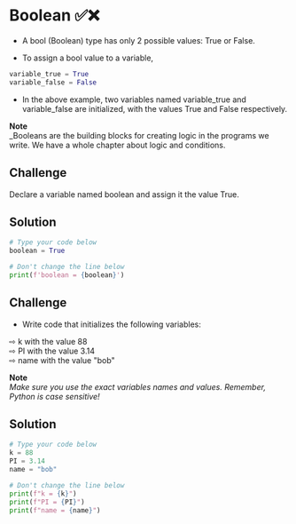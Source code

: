 # Boolean ✅❌

- A bool (Boolean) type has only 2 possible values: True or False.

- To assign a bool value to a variable,

```py
variable_true = True
variable_false = False
```
- In the above example, two variables named variable_true and variable_false are initialized, with the values True and False respectively.

**Note**   
_Booleans are the building blocks for creating logic in the programs we write. We have a whole chapter about logic and conditions.



## Challenge

Declare a variable named boolean and assign it the value True.

## Solution

```py
# Type your code below
boolean = True

# Don't change the line below
print(f'boolean = {boolean}')
```


## Challenge


- Write code that initializes the following variables:

⇨ k with the value 88    
⇨ PI with the value 3.14     
⇨ name with the value "bob"     

**Note**  
*Make sure you use the exact variables names and values. Remember, Python is case sensitive!*

## Solution

```py
# Type your code below
k = 88
PI = 3.14
name = "bob"

# Don't change the line below
print(f"k = {k}")
print(f"PI = {PI}")
print(f"name = {name}")
```
